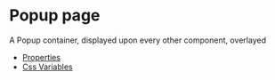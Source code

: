 # Popup page

A Popup container, displayed upon every other component, overlayed

- [Properties](props.md)
- [Css Variables](css-vars.md)
